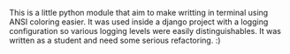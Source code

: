 This is a little python module that aim to make writting in terminal
using ANSI coloring easier. It was used inside a django project with a logging
configuration so various logging levels were easily distinguishables.
It was written as a student and need some serious refactoring. :)
